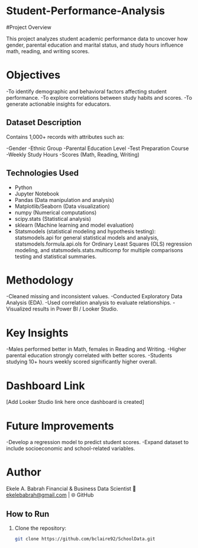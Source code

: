 # Student-Performance-Analysis
#Project Overview

This project analyzes student academic performance data to uncover how gender, parental education and marital status, and study hours influence math, reading, and writing scores.

# Objectives

-To identify demographic and behavioral factors affecting student performance.
-To explore correlations between study habits and scores.
-To generate actionable insights for educators.

## Dataset Description
Contains 1,000+ records with attributes such as:

-Gender
-Ethnic Group
-Parental Education Level
-Test Preparation Course
-Weekly Study Hours
-Scores (Math, Reading, Writing)

## Technologies Used
- Python
- Jupyter Notebook
- Pandas (Data manipulation and analysis)
- Matplotlib/Seaborn (Data visualization)
- numpy (Numerical computations)
- scipy.stats (Statistical analysis)
- sklearn (Machine learning and model evaluation)
- Statsmodels (statistical modeling and hypothesis testing):
statsmodels.api for general statistical models and analysis,
statsmodels.formula.api.ols for Ordinary Least Squares (OLS) regression modeling, and
statsmodels.stats.multicomp for multiple comparisons testing and statistical summaries.

# Methodology

-Cleaned missing and inconsistent values.
-Conducted Exploratory Data Analysis (EDA).
-Used correlation analysis to evaluate relationships.
-Visualized results in Power BI / Looker Studio.

# Key Insights
-Males performed better in Math, females in Reading and Writing.
-Higher parental education strongly correlated with better scores.
-Students studying 10+ hours weekly scored significantly higher overall.

# Dashboard Link

[Add Looker Studio link here once dashboard is created]

# Future Improvements
-Develop a regression model to predict student scores.
-Expand dataset to include socioeconomic and school-related variables.

# Author

Ekele A. Babrah
Financial & Business Data Scientist
📧 ekelebabrah@gmail.com
 | 🌐 GitHub


## How to Run
1. Clone the repository:
   ```bash
   git clone https://github.com/bclaire92/SchoolData.git
